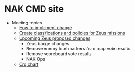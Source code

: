 # NAK CMD site

* Meeting topics
    * [How to implement change](Change.md)
    * [Create classifications and policies for Zeus missions](TooMuchChange.md)
    * [Upcoming Zeus proposed changes](MayMeeting.md)
        * Zeus badge changes
        * Remove enemy intel markers from map vote results
        * Remove scoreboard vote results
        * NAK Ops
    * [Org chart](NakOrgChart.pdf)

